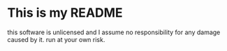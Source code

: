 # This is my README

this software is unlicensed and I assume no responsibility for any damage caused by it. run at your own risk.
